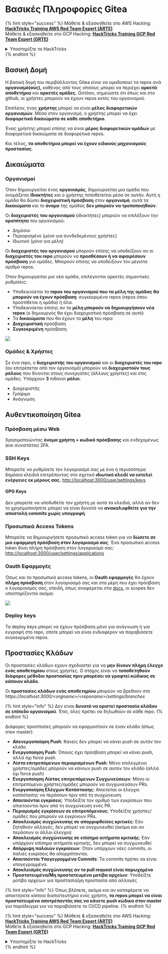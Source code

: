 # Βασικές Πληροφορίες Gitea

{% hint style="success" %}
Μάθετε & εξασκηθείτε στο AWS Hacking:<img src="/.gitbook/assets/image.png" alt="" data-size="line">[**HackTricks Training AWS Red Team Expert (ARTE)**](https://training.hacktricks.xyz/courses/arte)<img src="/.gitbook/assets/image.png" alt="" data-size="line">\
Μάθετε & εξασκηθείτε στο GCP Hacking: <img src="/.gitbook/assets/image (2).png" alt="" data-size="line">[**HackTricks Training GCP Red Team Expert (GRTE)**<img src="/.gitbook/assets/image (2).png" alt="" data-size="line">](https://training.hacktricks.xyz/courses/grte)

<details>

<summary>Υποστηρίξτε το HackTricks</summary>

* Ελέγξτε τα [**σχέδια συνδρομής**](https://github.com/sponsors/carlospolop)!
* **Εγγραφείτε στην** 💬 [**ομάδα Discord**](https://discord.gg/hRep4RUj7f) ή στην [**ομάδα telegram**](https://t.me/peass) ή **ακολουθήστε** μας στο **Twitter** 🐦 [**@hacktricks\_live**](https://twitter.com/hacktricks\_live)**.**
* **Μοιραστείτε hacking tricks υποβάλλοντας PRs στα** [**HackTricks**](https://github.com/carlospolop/hacktricks) και [**HackTricks Cloud**](https://github.com/carlospolop/hacktricks-cloud) αποθετήρια στο github.

</details>
{% endhint %}

## Βασική Δομή

Η βασική δομή του περιβάλλοντος Gitea είναι να ομαδοποιεί τα repos ανά **οργανισμό(ούς),** καθένας από τους οποίους μπορεί να περιέχει **αρκετά αποθετήρια** και **αρκετές ομάδες.** Ωστόσο, σημειώστε ότι όπως και στο github, οι χρήστες μπορούν να έχουν repos εκτός του οργανισμού.

Επιπλέον, ένας **χρήστης** μπορεί να είναι **μέλος** **διαφορετικών οργανισμών**. Μέσα στον οργανισμό, ο χρήστης μπορεί να έχει **διαφορετικά δικαιώματα σε κάθε αποθετήριο**.

Ένας χρήστης μπορεί επίσης να είναι **μέρος διαφορετικών ομάδων** με διαφορετικά δικαιώματα σε διαφορετικά repos.

Και τέλος, **τα αποθετήρια μπορεί να έχουν ειδικούς μηχανισμούς προστασίας**.

## Δικαιώματα

### Οργανισμοί

Όταν δημιουργείται ένας **οργανισμός**, δημιουργείται μια ομάδα που ονομάζεται **Ιδιοκτήτες** και ο χρήστης τοποθετείται μέσα σε αυτήν. Αυτή η ομάδα θα δώσει **διαχειριστική πρόσβαση** στον **οργανισμό**, αυτά τα **δικαιώματα** και το **όνομα** της ομάδας **δεν μπορούν να τροποποιηθούν**.

Οι **διαχειριστές του οργανισμού** (ιδιοκτήτες) μπορούν να επιλέξουν την **ορατότητα** του οργανισμού:

* Δημόσιο
* Περιορισμένο (μόνο για συνδεδεμένους χρήστες)
* Ιδιωτικό (μόνο για μέλη)

Οι **διαχειριστές του οργανισμού** μπορούν επίσης να υποδείξουν αν οι **διαχειριστές του repo** μπορούν να **προσθέσουν ή να αφαιρέσουν πρόσβαση** για ομάδες. Μπορούν επίσης να υποδείξουν τον μέγιστο αριθμό repos.

Όταν δημιουργείται μια νέα ομάδα, επιλέγονται αρκετές σημαντικές ρυθμίσεις:

* Υποδεικνύεται τα **repos του οργανισμού που τα μέλη της ομάδας θα μπορούν να έχουν πρόσβαση**: συγκεκριμένα repos (repos όπου προστίθεται η ομάδα) ή όλα.
* Υποδεικνύεται επίσης αν τα **μέλη μπορούν να δημιουργήσουν νέα repos** (ο δημιουργός θα έχει διαχειριστική πρόσβαση σε αυτό)
* Τα **δικαιώματα** που θα έχουν τα **μέλη** του repo:
* **Διαχειριστική** πρόσβαση
* **Συγκεκριμένη** πρόσβαση:

![](<../../.gitbook/assets/image (118).png>)

### Ομάδες & Χρήστες

Σε ένα repo, ο **διαχειριστής του οργανισμού** και οι **διαχειριστές του repo** (αν επιτρέπεται από τον οργανισμό) μπορούν να **διαχειριστούν τους ρόλους** που δίνονται στους συνεργάτες (άλλους χρήστες) και στις ομάδες. Υπάρχουν **3** πιθανοί **ρόλοι**:

* Διαχειριστής
* Γράψιμο
* Ανάγνωση

## Αυθεντικοποίηση Gitea

### Πρόσβαση μέσω Web

Χρησιμοποιώντας **όνομα χρήστη + κωδικό πρόσβασης** και ενδεχομένως (και συνιστάται) 2FA.

### **SSH Keys**

Μπορείτε να ρυθμίσετε τον λογαριασμό σας με ένα ή περισσότερα δημόσια κλειδιά επιτρέποντας στο σχετικό **ιδιωτικό κλειδί να εκτελεί ενέργειες εκ μέρους σας.** [http://localhost:3000/user/settings/keys](http://localhost:3000/user/settings/keys)

#### **GPG Keys**

Δεν μπορείτε να υποδυθείτε τον χρήστη με αυτά τα κλειδιά, αλλά αν δεν το χρησιμοποιήσετε μπορεί να είναι δυνατό να **ανακαλυφθείτε για την αποστολή commits χωρίς υπογραφή**.

### **Προσωπικά Access Tokens**

Μπορείτε να δημιουργήσετε προσωπικό access token για να **δώσετε σε μια εφαρμογή πρόσβαση στον λογαριασμό σας**. Ένα προσωπικό access token δίνει πλήρη πρόσβαση στον λογαριασμό σας: [http://localhost:3000/user/settings/applications](http://localhost:3000/user/settings/applications)

### Oauth Εφαρμογές

Όπως και τα προσωπικά access tokens, οι **Oauth εφαρμογές** θα έχουν **πλήρη πρόσβαση** στον λογαριασμό σας και στα μέρη που έχει πρόσβαση ο λογαριασμός σας, επειδή, όπως αναφέρεται στα [docs](https://docs.gitea.io/en-us/oauth2-provider/#scopes), οι scopes δεν υποστηρίζονται ακόμα:

![](<../../.gitbook/assets/image (194).png>)

### Deploy keys

Τα deploy keys μπορεί να έχουν πρόσβαση μόνο για ανάγνωση ή για εγγραφή στο repo, οπότε μπορεί να είναι ενδιαφέρον να παραβιάσετε συγκεκριμένα repos.

## Προστασίες Κλάδων

Οι προστασίες κλάδων έχουν σχεδιαστεί για να **μην δίνουν πλήρη έλεγχο ενός αποθετηρίου** στους χρήστες. Ο στόχος είναι να **τοποθετηθούν διάφορες μέθοδοι προστασίας πριν μπορέσει να γραφτεί κώδικας σε κάποιον κλάδο**.

Οι **προστασίες κλάδων ενός αποθετηρίου** μπορούν να βρεθούν στο _https://localhost:3000/\<orgname>/\<reponame>/settings/branches_

{% hint style="info" %}
Δεν είναι **δυνατό να οριστεί προστασία κλάδου σε επίπεδο οργανισμού**. Έτσι, όλες πρέπει να δηλωθούν σε κάθε repo.
{% endhint %}

Διάφορες προστασίες μπορούν να εφαρμοστούν σε έναν κλάδο (όπως στον master):

* **Απενεργοποίηση Push**: Κανείς δεν μπορεί να κάνει push σε αυτόν τον κλάδο
* **Ενεργοποίηση Push**: Όποιος έχει πρόσβαση μπορεί να κάνει push, αλλά όχι force push.
* **Λίστα επιτρεπόμενων περιορισμένων Push**: Μόνο επιλεγμένοι χρήστες/ομάδες μπορούν να κάνουν push σε αυτόν τον κλάδο (αλλά όχι force push)
* **Ενεργοποίηση Λίστας επιτρεπόμενων Συγχωνεύσεων**: Μόνο οι επιτρεπόμενοι χρήστες/ομάδες μπορούν να συγχωνεύσουν PRs.
* **Ενεργοποίηση Ελέγχων Κατάστασης:** Απαιτείται οι έλεγχοι κατάστασης να περάσουν πριν από τη συγχώνευση.
* **Απαιτούνται εγκρίσεις**: Υποδείξτε τον αριθμό των εγκρίσεων που απαιτούνται πριν από τη συγχώνευση ενός PR.
* **Περιορισμός εγκρίσεων σε επιτρεπόμενους**: Υποδείξτε χρήστες/ομάδες που μπορούν να εγκρίνουν PRs.
* **Αποκλεισμός συγχώνευσης σε απορριφθείσες κριτικές**: Εάν ζητηθούν αλλαγές, δεν μπορεί να συγχωνευθεί (ακόμα και αν περάσουν οι άλλοι έλεγχοι)
* **Αποκλεισμός συγχώνευσης σε επίσημα αιτήματα κριτικής**: Εάν υπάρχουν επίσημα αιτήματα κριτικής, δεν μπορεί να συγχωνευθεί
* **Απόρριψη παλαιών εγκρίσεων**: Όταν υπάρχουν νέες commits, οι παλιές εγκρίσεις θα απορρίπτονται.
* **Απαιτούνται Υπογεγραμμένα Commits**: Τα commits πρέπει να είναι υπογεγραμμένα.
* **Αποκλεισμός συγχώνευσης αν το pull request είναι παρωχημένο**
* **Προστατευμένα/Μη προστατευμένα μοτίβα αρχείων**: Υποδείξτε μοτίβα αρχείων για προστασία/μη προστασία από αλλαγές

{% hint style="info" %}
Όπως βλέπετε, ακόμα και αν καταφέρετε να αποκτήσετε κάποια διαπιστευτήρια ενός χρήστη, **τα repos μπορεί να είναι προστατευμένα αποτρέποντάς σας να κάνετε push κώδικα στον master** για παράδειγμα για να παραβιάσετε το CI/CD pipeline.
{% endhint %}

{% hint style="success" %}
Μάθετε & εξασκηθείτε στο AWS Hacking:<img src="/.gitbook/assets/image.png" alt="" data-size="line">[**HackTricks Training AWS Red Team Expert (ARTE)**](https://training.hacktricks.xyz/courses/arte)<img src="/.gitbook/assets/image.png" alt="" data-size="line">\
Μάθετε & εξασκηθείτε στο GCP Hacking: <img src="/.gitbook/assets/image (2).png" alt="" data-size="line">[**HackTricks Training GCP Red Team Expert (GRTE)**<img src="/.gitbook/assets/image (2).png" alt="" data-size="line">](https://training.hacktricks.xyz/courses/grte)

<details>

<summary>Υποστηρίξτε το HackTricks</summary>

* Ελέγξτε τα [**σχέδια συνδρομής**](https://github.com/sponsors/carlospolop)!
* **Εγγραφείτε στην** 💬 [**ομάδα Discord**](https://discord.gg/hRep4RUj7f) ή στην [**ομάδα telegram**](https://t.me/peass) ή **ακολουθήστε** μας στο **Twitter** 🐦 [**@hacktricks\_live**](https://twitter.com/hacktricks\_live)**.**
* **Μοιραστείτε hacking tricks υποβάλλοντας PRs στα** [**HackTricks**](https://github.com/carlospolop/hacktricks) και [**HackTricks Cloud**](https://github.com/carlospolop/hacktricks-cloud) αποθετήρια στο github.

</details>
{% endhint %}
